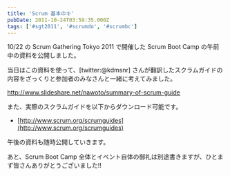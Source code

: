 ```yaml
---
title: 'Scrum 基本のキ'
pubDate: 2011-10-24T03:59:35.000Z
tags: ['#sgt2011', '#scrumdo', '#scrumbc']
---
```


10/22 の Scrum Gathering Tokyo 2011 で開催した Scrum Boot Camp の午前中の資料を公開しました。

当日はこの資料を使って、[twitter:@kdmsnr] さんが翻訳したスクラムガイドの内容をざっくりと参加者のみなさんと一緒に考えてみました。

http://www.slideshare.net/nawoto/summary-of-scrum-guide

また、実際のスクラムガイドを以下からダウンロード可能です。

- [http://www.scrum.org/scrumguides](http://www.scrum.org/scrumguides)

午後の資料も随時公開していきます。

あと、Scrum Boot Camp 全体とイベント自体の御礼は別途書きますが、ひとまず皆さんありがとうございました!!
